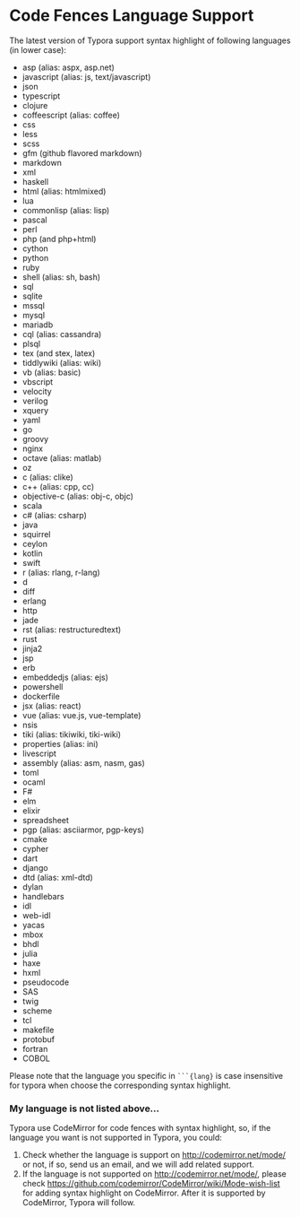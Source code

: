# Code Fences Language Support

The latest version of Typora support syntax highlight of following languages (in lower case):

- asp (alias: aspx, asp.net)
- javascript (alias: js, text/javascript)
- json
- typescript
- clojure
- coffeescript (alias: coffee)
- css
- less
- scss
- gfm (github flavored markdown)
- markdown
- xml
- haskell
- html (alias: htmlmixed)
- lua
- commonlisp (alias: lisp)
- pascal
- perl
- php (and php+html)
- cython
- python
- ruby
- shell (alias: sh, bash)
- sql
- sqlite
- mssql
- mysql
- mariadb
- cql (alias: cassandra)
- plsql
- tex (and stex, latex)
- tiddlywiki (alias: wiki)
- vb (alias: basic)
- vbscript
- velocity
- verilog
- xquery
- yaml
- go
- groovy
- nginx
- octave (alias: matlab)
- oz
- c (alias: clike)
- c++ (alias: cpp, cc)
- objective-c (alias: obj-c, objc)
- scala
- c# (alias: csharp)
- java
- squirrel
- ceylon
- kotlin
- swift
- r (alias: rlang, r-lang)
- d
- diff
- erlang
- http
- jade
- rst (alias: restructuredtext)
- rust
- jinja2
- jsp
- erb
- embeddedjs (alias: ejs)
- powershell
- dockerfile
- jsx (alias: react)
- vue (alias: vue.js, vue-template)
- nsis
- tiki (alias: tikiwiki, tiki-wiki)
- properties (alias: ini)
- livescript
- assembly (alias: asm, nasm, gas)
- toml
- ocaml
- F#
- elm
- elixir
- spreadsheet
- pgp (alias: asciiarmor, pgp-keys)
- cmake
- cypher
- dart
- django
- dtd (alias: xml-dtd)
- dylan
- handlebars
- idl
- web-idl
- yacas
- mbox
- bhdl
- julia
- haxe
- hxml
- pseudocode
- SAS
- twig
- scheme
- tcl
- makefile
- protobuf
- fortran
- COBOL

Please note that the language you specific in <code>```{lang}</code> is case insensitive for typora when choose the corresponding syntax highlight.


### My language is not listed above...

Typora use CodeMirror for code fences with syntax highlight, so, if the language you want is not supported in Typora, you could:

1. Check whether the language is support on <http://codemirror.net/mode/> or not, if so, send us an email, and we will add related support.
2. If the language is not supported on <http://codemirror.net/mode/>, please check <https://github.com/codemirror/CodeMirror/wiki/Mode-wish-list> for adding syntax highlight on CodeMirror. After it is supported by CodeMirror, Typora will follow.